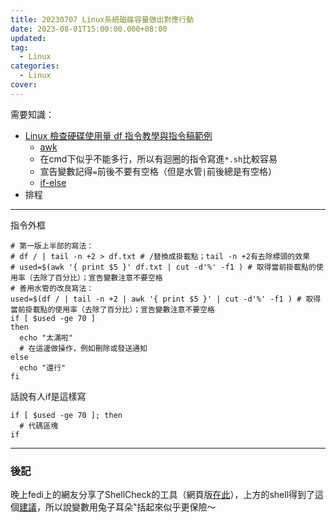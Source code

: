 ```yaml
---
title: 20230707 Linux系統磁碟容量做出對應行動
date: 2023-08-01T15:00:00.000+08:00
updated: 
tag: 
  - Linux
categories: 
  - Linux
cover: 
---
```

需要知識：
- [Linux 檢查硬碟使用量 df 指令教學與指令稿範例](https://blog.gtwang.org/linux/linux-df-command-check-disk-space-usage-tutorial-script-example/)
  - [awk](https://www.runoob.com/linux/linux-comm-awk.html)
  - 在cmd下似乎不能多行，所以有迴圈的指令寫進`*.sh`比較容易
  - 宣告變數記得`=`前後不要有空格（但是水管`|`前後總是有空格）
  - [if-else](https://www.ltsplus.com/linux/shell-script-if-else-elseif)
- 排程

***
指令外框
```shell
# 第一版上半部的寫法：
# df / | tail -n +2 > df.txt # /替換成掛載點；tail -n +2有去除標頭的效果
# used=$(awk '{ print $5 }' df.txt | cut -d'%' -f1 ) # 取得當前掛載點的使用率（去除了百分比）；宣告變數注意不要空格
# 善用水管的改良寫法：
used=$(df / | tail -n +2 | awk '{ print $5 }' | cut -d'%' -f1 ) # 取得當前掛載點的使用率（去除了百分比）；宣告變數注意不要空格
if [ $used -ge 70 ]
then
  echo "太滿啦"
  # 在這邊做操作，例如刪除或發送通知
else
  echo "還行"
fi
```
話說有人if是這樣寫
```shell
if [ $used -ge 70 ]; then
  # 代碼區塊
if
```

***
### 後記
晚上fedi上的網友分享了ShellCheck的工具（網頁版[在此](https://www.shellcheck.net/)），上方的shell得到了這個[建議](https://www.shellcheck.net/wiki/SC2086)，所以說變數用兔子耳朵"括起來似乎更保險～